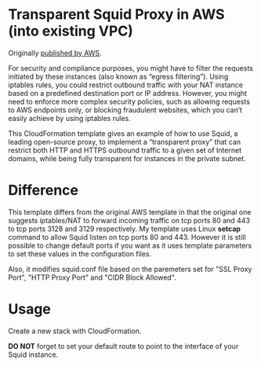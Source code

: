 # Transparent Squid Proxy in AWS (into existing VPC)

Originally [published by AWS](https://aws.amazon.com/blogs/security/how-to-add-dns-filtering-to-your-nat-instance-with-squid/).

For security and compliance purposes, you might have to filter the requests initiated by these instances (also known as “egress filtering”). Using iptables rules, you could restrict outbound traffic with your NAT instance based on a predefined destination port or IP address. However, you might need to enforce more complex security policies, such as allowing requests to AWS endpoints only, or blocking fraudulent websites, which you can’t easily achieve by using iptables rules.

This CloudFormation template gives an example of how to use Squid, a leading open-source proxy, to implement a “transparent proxy” that can restrict both HTTP and HTTPS outbound traffic to a given set of Internet domains, while being fully transparent for instances in the private subnet.


# Difference

This template differs from the original AWS template in that the original one suggests iptables/NAT to forward incoming traffic on tcp ports 80 and 443 to tcp ports 3128 and 3129 respectively. My template uses Linux **setcap** command to allow Squid listen on tcp ports 80 and 443. However it is still possible to change default ports if you want as it uses template parameters to set these values in the configuration files.

Also, it modifies squid.conf file based on the paremeters set for "SSL Proxy Port", "HTTP Proxy Port" and "CIDR Block Allowed".


# Usage

Create a new stack with CloudFormation.

**DO NOT** forget to set your default route to point to the interface of your Squid instance.


